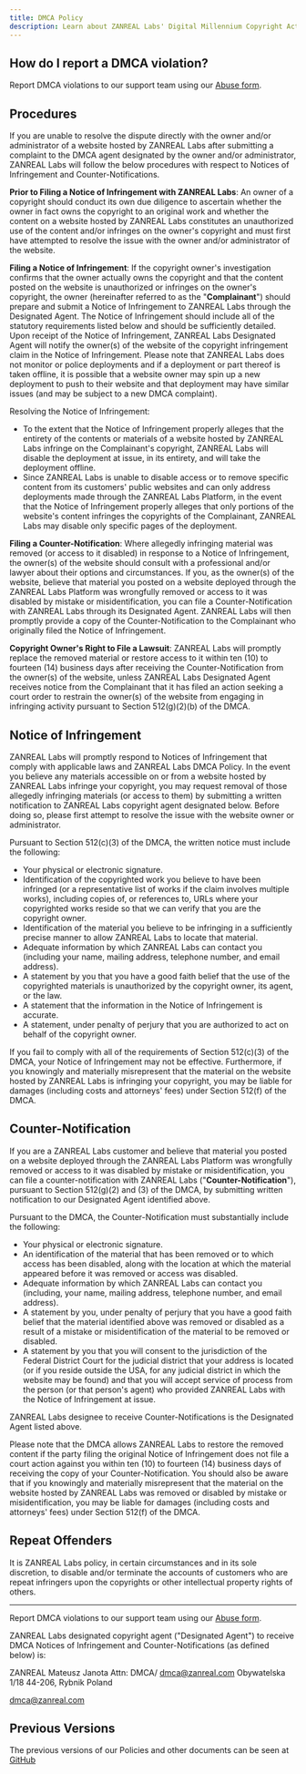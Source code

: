 ```yaml
---
title: DMCA Policy
description: Learn about ZANREAL Labs' Digital Millennium Copyright Act (DMCA) policy.
---
```


## How do I report a DMCA violation?

Report DMCA violations to our support team using our [Abuse form](/abuse?abuseType=dmca).

## Procedures

If you are unable to resolve the dispute directly with the owner and/or administrator of a website hosted by ZANREAL Labs after submitting a complaint to the DMCA agent designated by the owner and/or administrator, ZANREAL Labs will follow the below procedures with respect to Notices of Infringement and Counter-Notifications.

**Prior to Filing a Notice of Infringement with ZANREAL Labs**: An owner of a copyright should conduct its own due diligence to ascertain whether the owner in fact owns the copyright to an original work and whether the content on a website hosted by ZANREAL Labs constitutes an unauthorized use of the content and/or infringes on the owner's copyright and must first have attempted to resolve the issue with the owner and/or administrator of the website.

**Filing a Notice of Infringement**: If the copyright owner's investigation confirms that the owner actually owns the copyright and that the content posted on the website is unauthorized or infringes on the owner's copyright, the owner (hereinafter referred to as the "**Complainant**") should prepare and submit a Notice of Infringement to ZANREAL Labs through the Designated Agent. The Notice of Infringement should include all of the statutory requirements listed below and should be sufficiently detailed. Upon receipt of the Notice of Infringement, ZANREAL Labs Designated Agent will notify the owner(s) of the website of the copyright infringement claim in the Notice of Infringement. Please note that ZANREAL Labs does not monitor or police deployments and if a deployment or part thereof is taken offline, it is possible that a website owner may spin up a new deployment to push to their website and that deployment may have similar issues (and may be subject to a new DMCA complaint).

Resolving the Notice of Infringement:

- To the extent that the Notice of Infringement properly alleges that the entirety of the contents or materials of a website hosted by ZANREAL Labs infringe on the Complainant's copyright, ZANREAL Labs will disable the deployment at issue, in its entirety, and will take the deployment offline.
- Since ZANREAL Labs is unable to disable access or to remove specific content from its customers' public websites and can only address deployments made through the ZANREAL Labs Platform, in the event that the Notice of Infringement properly alleges that only portions of the website's content infringes the copyrights of the Complainant, ZANREAL Labs may disable only specific pages of the deployment.

**Filing a Counter-Notification**: Where allegedly infringing material was removed (or access to it disabled) in response to a Notice of Infringement, the owner(s) of the website should consult with a professional and/or lawyer about their options and circumstances. If you, as the owner(s) of the website, believe that material you posted on a website deployed through the ZANREAL Labs Platform was wrongfully removed or access to it was disabled by mistake or misidentification, you can file a Counter-Notification with ZANREAL Labs through its Designated Agent. ZANREAL Labs will then promptly provide a copy of the Counter-Notification to the Complainant who originally filed the Notice of Infringement.

**Copyright Owner's Right to File a Lawsuit**: ZANREAL Labs will promptly replace the removed material or restore access to it within ten (10) to fourteen (14) business days after receiving the Counter-Notification from the owner(s) of the website, unless ZANREAL Labs Designated Agent receives notice from the Complainant that it has filed an action seeking a court order to restrain the owner(s) of the website from engaging in infringing activity pursuant to Section 512(g)(2)(b) of the DMCA.

## Notice of Infringement

ZANREAL Labs will promptly respond to Notices of Infringement that comply with applicable laws and ZANREAL Labs DMCA Policy. In the event you believe any materials accessible on or from a website hosted by ZANREAL Labs infringe your copyright, you may request removal of those allegedly infringing materials (or access to them) by submitting a written notification to ZANREAL Labs copyright agent designated below. Before doing so, please first attempt to resolve the issue with the website owner or administrator.

Pursuant to Section 512(c)(3) of the DMCA, the written notice must include the following:

- Your physical or electronic signature.
- Identification of the copyrighted work you believe to have been infringed (or a representative list of works if the claim involves multiple works), including copies of, or references to, URLs where your copyrighted works reside so that we can verify that you are the copyright owner.
- Identification of the material you believe to be infringing in a sufficiently precise manner to allow ZANREAL Labs to locate that material.
- Adequate information by which ZANREAL Labs can contact you (including your name, mailing address, telephone number, and email address).
- A statement by you that you have a good faith belief that the use of the copyrighted materials is unauthorized by the copyright owner, its agent, or the law.
- A statement that the information in the Notice of Infringement is accurate.
- A statement, under penalty of perjury that you are authorized to act on behalf of the copyright owner.

If you fail to comply with all of the requirements of Section 512(c)(3) of the DMCA, your Notice of Infringement may not be effective. Furthermore, if you knowingly and materially misrepresent that the material on the website hosted by ZANREAL Labs is infringing your copyright, you may be liable for damages (including costs and attorneys' fees) under Section 512(f) of the DMCA.

## Counter-Notification

If you are a ZANREAL Labs customer and believe that material you posted on a website deployed through the ZANREAL Labs Platform was wrongfully removed or access to it was disabled by mistake or misidentification, you can file a counter-notification with ZANREAL Labs ("**Counter-Notification**"), pursuant to Section 512(g)(2) and (3) of the DMCA, by submitting written notification to our Designated Agent identified above.

Pursuant to the DMCA, the Counter-Notification must substantially include the following:

- Your physical or electronic signature.
- An identification of the material that has been removed or to which access has been disabled, along with the location at which the material appeared before it was removed or access was disabled.
- Adequate information by which ZANREAL Labs can contact you (including, your name, mailing address, telephone number, and email address).
- A statement by you, under penalty of perjury that you have a good faith belief that the material identified above was removed or disabled as a result of a mistake or misidentification of the material to be removed or disabled.
- A statement by you that you will consent to the jurisdiction of the Federal District Court for the judicial district that your address is located (or if you reside outside the USA, for any judicial district in which the website may be found) and that you will accept service of process from the person (or that person's agent) who provided ZANREAL Labs with the Notice of Infringement at issue.

ZANREAL Labs designee to receive Counter-Notifications is the Designated Agent listed above.

Please note that the DMCA allows ZANREAL Labs to restore the removed content if the party filing the original Notice of Infringement does not file a court action against you within ten (10) to fourteen (14) business days of receiving the copy of your Counter-Notification. You should also be aware that if you knowingly and materially misrepresent that the material on the website hosted by ZANREAL Labs was removed or disabled by mistake or misidentification, you may be liable for damages (including costs and attorneys' fees) under Section 512(f) of the DMCA.

## Repeat Offenders

It is ZANREAL Labs policy, in certain circumstances and in its sole discretion, to disable and/or terminate the accounts of customers who are repeat infringers upon the copyrights or other intellectual property rights of others.

---

Report DMCA violations to our support team using our [Abuse form](/abuse?abuseType=dmca).

ZANREAL Labs designated copyright agent ("Designated Agent") to receive DMCA Notices of Infringement and Counter-Notifications (as defined below) is:

ZANREAL Mateusz Janota
Attn: DMCA/ [dmca@zanreal.com](mailto:dmca@zanreal.com)
Obywatelska 1/18
44-206, Rybnik
Poland

[dmca@zanreal.com](mailto:dmca@zanreal.com)

## Previous Versions

The previous versions of our Policies and other documents can be seen at [GitHub](https://github.com/zanreal-labs/legal)